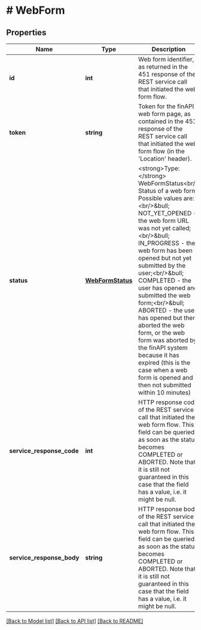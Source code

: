 # # WebForm

## Properties

Name | Type | Description | Notes
------------ | ------------- | ------------- | -------------
**id** | **int** | Web form identifier, as returned in the 451 response of the REST service call that initiated the web form flow. |
**token** | **string** | Token for the finAPI web form page, as contained in the 451 response of the REST service call that initiated the web form flow (in the &#39;Location&#39; header). |
**status** | [**WebFormStatus**](WebFormStatus.md) | &lt;strong&gt;Type:&lt;/strong&gt; WebFormStatus&lt;br/&gt; Status of a web form. Possible values are:&lt;br/&gt;&amp;bull; NOT_YET_OPENED - the web form URL was not yet called;&lt;br/&gt;&amp;bull; IN_PROGRESS - the web form has been opened but not yet submitted by the user;&lt;br/&gt;&amp;bull; COMPLETED - the user has opened and submitted the web form;&lt;br/&gt;&amp;bull; ABORTED - the user has opened but then aborted the web form, or the web form was aborted by the finAPI system because it has expired (this is the case when a web form is opened and then not submitted within 10 minutes) |
**service_response_code** | **int** | HTTP response code of the REST service call that initiated the web form flow. This field can be queried as soon as the status becomes COMPLETED or ABORTED. Note that it is still not guaranteed in this case that the field has a value, i.e. it might be null. |
**service_response_body** | **string** | HTTP response body of the REST service call that initiated the web form flow. This field can be queried as soon as the status becomes COMPLETED or ABORTED. Note that it is still not guaranteed in this case that the field has a value, i.e. it might be null. |

[[Back to Model list]](../../README.md#models) [[Back to API list]](../../README.md#endpoints) [[Back to README]](../../README.md)

